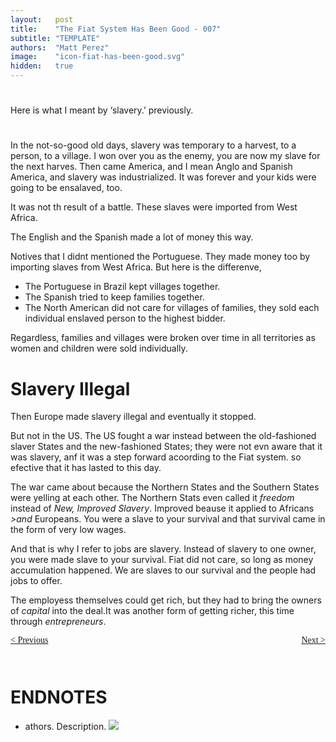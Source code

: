 ```yaml
---
layout:   post
title:    "The Fiat System Has Been Good - 007"
subtitle: "TEMPLATE"
authors:  "Matt Perez"
image:    "icon-fiat-has-been-good.svg"
hidden:   true
---
```


<div style="display:none; ">
 <p>Time for an alternative.</p>
</div>

<h1></h1>
 <p>Here is what I meant by &lsquo;slavery.&rsquo; previously.</p>

<h1></h1>
 <p>In the not-so-good old days, slavery was temporary to a harvest, to a person, to a village. I won over you as the enemy, you are now my slave for the next harves. Then came America, and I mean Anglo and Spanish America, and slavery was industrialized. It was forever and your kids were going to be ensalaved, too.</p>
 <p>It was not th result of a battle. These slaves were imported from West Africa.</p>
 <p>The English and the Spanish made a lot of money this way.</p>
 <p>Notives that I didnt mentioned the Portuguese. They made money too by importing slaves from West Africa. But here is the differenve,</p>
  <ul>
   <li>The Portuguese in Brazil kept villages together.</li>
   <li>The Spanish tried to keep families together.</li>
   <li>The North American did not care for villages of families, they sold each individual enslaved person to the highest bidder.</li>
  </ul>
 <p>Regardless, families and villages were broken over time in all territories as women and children were sold individually.</p>

<h1>Slavery Illegal</h1>
 <p>Then Europe made slavery illegal and eventually it stopped.</p>
 <p>But not in the US. The US fought a war instead between the old-fashioned slaver States and the new-fashioned States; they were not evn aware that it was slavery, anf it was a step forward acoording to the Fiat system. so efective that it has lasted to this day.</p>
 <p>The war came about because the Northern States and the Southern States were yelling at each other. The Northern Stats even called it <em>freedom</em> instead of <em>New, Improved Slavery</em>. Improved beause it applied to Africans <em>>and</em> Europeans. You were a slave to your survival and that survival came in the form of very low wages.</p>
 <p>And that is why I refer to jobs are slavery. Instead of slavery to one owner, you were made slave to your survival. Fiat did not care, so long as money accumulation happened. We are slaves to our survival and the people had jobs to offer.</p>
 <p>The employess themselves could get rich, but they had to bring the owners of <em>capital</em> into the deal.It was another form of getting richer, this time through <em>entrepreneurs</em>.</p>

<div style="margin-bottom:1in; font-family: American Typewriter, serif; ">
 <span style="float:left; ">
  <a href="https://radicalcompanies.com/2024/12/09/006-the-fiat-system-has-been-good">&lt; Previous</a>
 </span>
 <span style="float:right; ">
  <a href="https://radicalcompanies.com/2024/12/11/008-the-fiat-system-has-been-good">Next &gt;</a>
 </span>
</div>

<h1 class="_section">ENDNOTES</h1>
 <ul>
  <li id="en01">
   <p class="_list-item">
    athors.
    Description.
    <a class="_uparrow" href="#bm01"><img src="/"></a>
   </p>
  </li>
 </ul>